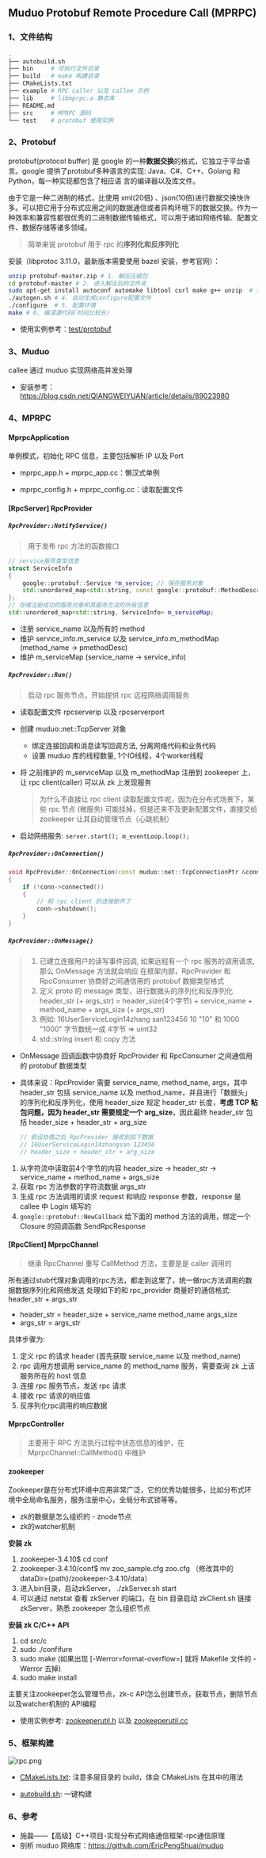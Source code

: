## Muduo Protobuf Remote Procedure Call (MPRPC)

### 1、文件结构

```bash
.
├── autobuild.sh
├── bin     # 可执行文件目录
├── build   # make 构建目录
├── CMakeLists.txt
├── example # RPC caller 以及 callee 示例
├── lib     # libmprpc.a 静态库
├── README.md
├── src     # MPRPC 源码
└── test    # protobuf 使用实例
```

### 2、Protobuf

protobuf(protocol buffer) 是 google 的一种**数据交换**的格式，它独立于平台语言。google 提供了protobuf多种语言的实现: Java、C#、C++、Golang 和 Python，每一种实现都包含了相应语 言的编译器以及库文件。

由于它是一种二进制的格式，比使用 xml(20倍) 、json(10倍)进行数据交换快许多。可以把它用于分布式应用之间的数据通信或者异构环境下的数据交换。作为一种效率和兼容性都很优秀的二进制数据传输格式，可以用于诸如网络传输、配置文件、数据存储等诸多领域。

> 简单来说 protobuf 用于 rpc 的**序列化和反序列化**

安装（libprotoc 3.11.0，最新版本需要使用 bazel 安装，参考官网）：
```bash
unzip protobuf-master.zip # 1. 解压压缩包
cd protobuf-master # 2. 进入解压后的文件夹
sudo apt-get install autoconf automake libtool curl make g++ unzip  # 3. 安装所需工具
./autogen.sh # 4. 自动生成configure配置文件
./configure  # 5. 配置环境
make # 6. 编译源代码(时间比较长)
```

- 使用实例参考：[test/protobuf](/test/protobuf/main.cc)


### 3、Muduo

callee 通过 muduo 实现网络高并发处理

- 安装参考：https://blog.csdn.net/QIANGWEIYUAN/article/details/89023980


### 4、MPRPC

#### MprpcApplication

单例模式，初始化 RPC 信息，主要包括解析 IP 以及 Port

- mprpc_app.h + mprpc_app.cc：懒汉式单例

- mprpc_config.h + mprpc_config.cc：读取配置文件

  

#### [RpcServer] RpcProvider

##### `RpcProvider::NotifyService()`
> 用于发布 rpc 方法的函数接口

```cpp
// service服务类型信息
struct ServiceInfo
{
    google::protobuf::Service *m_service; // 保存服务对象
    std::unordered_map<std::string, const google::protobuf::MethodDescriptor *> m_methodMap; // 保存服务方法
};
// 存储注册成功的服务对象和其服务方法的所有信息
std::unordered_map<std::string, ServiceInfo> m_serviceMap;
```

- 注册 service_name 以及所有的 method
- 维护 service_info.m_service 以及 service_info.m_methodMap (method_name -> pmethodDesc)
- 维护 m_serviceMap (service_name -> service_info)

##### `RpcProvider::Run()`
> 启动 rpc 服务节点，开始提供 rpc 远程网络调用服务

- 读取配置文件 rpcserverip 以及 rpcserverport
- 创建 muduo::net::TcpServer 对象
    - 绑定连接回调和消息读写回调方法, 分离网络代码和业务代码
    - 设置 muduo 库的线程数量, 1个IO线程，4个worker线程
- 将 之前维护的 m_serviceMap 以及 m_methodMap 注册到 zookeeper 上，让 rpc client(caller) 可以从 zk 上发现服务
    > 为什么不直接让 rpc client 读取配置文件呢，因为在分布式场景下，某些 rpc 节点 (微服务) 可能挂掉，但是还来不及更新配置文件，直接交给 zookeeper 让其自动管理节点（心跳机制）

- 启动网络服务: `server.start(); m_eventLoop.loop();`


##### `RpcProvider::OnConnection()`
```cpp
void RpcProvider::OnConnection(const muduo::net::TcpConnectionPtr &conn)
{
    if (!conn->connected())
    {
        // 和 rpc client 的连接断开了
        conn->shutdown();
    }
}
```

##### `RpcProvider::OnMessage()`

> 1. 已建立连接用户的读写事件回调, 如果远程有一个 rpc 服务的调用请求, 那么 OnMessage 方法就会响应
在框架内部，RpcProvider 和 RpcConsumer 协商好之间通信用的 protobuf 数据类型格式
> 2. 定义 proto 的 message 类型，进行数据头的序列化和反序列化
header_str (+ args_str) = header_size(4个字节) + service_name + method_name + args_size (+ args_str)
> 3. 例如: 16UserServiceLogin14zhang san123456
10 "10" 和 1000 "1000" 字节数统一成 4字节 => uint32
> 4. std::string  insert 和 copy 方法

- OnMessage 回调函数中协商好 RpcProvider 和 RpcConsumer 之间通信用的 protobuf 数据类型

- 具体来说：RpcProvider 需要 service_name, method_name, args，其中 header_str 包括 service_name 以及 method_name，并且进行「数据头」的序列化和反序列化，使用 header_size 规定 header_str 长度，**考虑 TCP 粘包问题，因为 header_str 需要规定一个 arg_size**，因此最终 header_str 包括 header_size + header_str + arg_size

    ```cpp
    // 假设协商之后 RpcProvider 接收到如下数据
    // 16UserServiceLogin14zhangsan 123456
    // header_size + header_str + arg_size
    ```

1. 从字符流中读取前4个字节的内容 header_size -> header_str -> service_name + method_name + args_size
2. 获取 rpc 方法参数的字符流数据 args_str
3. 生成 rpc 方法调用的请求 request 和响应 response 参数，response 是 callee 中 Login 填写的
4. `google::protobuf::NewCallback` 给下面的 method 方法的调用，绑定一个 Closure 的回调函数 SendRpcResponse


#### [RpcClient] MprpcChannel

> 继承 RpcChannel 重写 CallMethod 方法，主要是是 caller 调用的

所有通过stub代理对象调用的rpc方法，都走到这里了，统一做rpc方法调用的数据数据序列化和网络发送
处理如下的和 rpc_provider 商量好的通信格式: header_str + args_str
- header_str = header_size + service_name method_name args_size
- args_str = args_str

具体步骤为:
1. 定义 rpc 的请求 header (首先获取 service_name 以及 method_name)
2. rpc 调用方想调用 service_name 的 method_name 服务，需要查询 zk 上该服务所在的 host 信息
3. 连接 rpc 服务节点，发送 rpc 请求
4. 接收 rpc 请求的响应值
5. 反序列化rpc调用的响应数据


#### MprpcController

> 主要用于 RPC 方法执行过程中状态信息的维护，在 MprpcChannel::CallMethod() 中维护


#### zookeeper
Zookeeper是在分布式环境中应用非常广泛，它的优秀功能很多，比如分布式环境中全局命名服务，服务注册中心，全局分布式锁等等。
- zk的数据是怎么组织的 - znode节点
- zk的watcher机制

**安装 zk**
1. zookeeper-3.4.10$ cd conf
2. zookeeper-3.4.10/conf$ mv zoo_sample.cfg zoo.cfg （修改其中的 dataDir={path}/zookeeper-3.4.10/data）
3. 进入bin目录，启动zkServer， ./zkServer.sh start
4. 可以通过 netstat 查看 zkServer 的端口，在 bin 目录启动 zkClient.sh 链接 zkServer，熟悉 zookeeper 怎么组织节点

**安装 zk C/C++ API**
1. cd src/c
2. sudo ./confifure
3. sudo make (如果出现 [-Werror=format-overflow=] 就将 Makefile 文件的 -Werror 去掉)
4. sudo make install

主要关注zookeeper怎么管理节点，zk-c API怎么创建节点，获取节点，删除节点以及watcher机制的 API编程
- 使用实例参考: [zookeeperutil.h](src/include/zookeeperutil.h) 以及 [zookeeperutil.cc](src/zookeeperutil.cc)


### 5、框架构建

![rpc.png](https://s2.loli.net/2023/09/17/ANKWm5LOyJv4kxU.png)

- [CMakeLists.txt](/CMakeLists.txt): 注意多层目录的 build，体会 CMakeLists 在其中的用法

- [autobuild.sh](/autobuild.sh): 一键构建

### 6、参考
- 施磊——【高级】C++项目-实现分布式网络通信框架-rpc通信原理
- 剖析 muduo 网络库：https://github.com/EricPengShuai/muduo